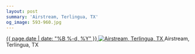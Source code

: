 ```yaml
---
layout: post
summary: 'Airstream, Terlingua, TX'
og_image: 593-960.jpg
---
```


<p>
 <time>
  <a href="/593">
   {{ page.date | date: "%B %-d, %Y" }}
  </a>
 </time>
 <a href="/593">
  <img alt="Airstream, Terlingua, TX" data-taken="12/18/2016" sizes="(min-width: 700px) 50vw, calc(100vw - 2rem)" src="{{ site.assets_url }}/593-480.jpg" srcset="{{ site.assets_url }}/593-240.jpg 240w, {{ site.assets_url }}/593-480.jpg 480w, {{ site.assets_url }}/593-720.jpg 720w, {{ site.assets_url }}/593-960.jpg 960w"/>
 </a>
 <span>
  Airstream, Terlingua, TX
 </span>
</p>
